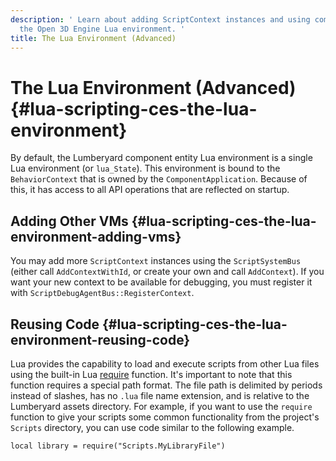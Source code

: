 ```yaml
---
description: ' Learn about adding ScriptContext instances and using common code in
  the Open 3D Engine Lua environment. '
title: The Lua Environment (Advanced)
---
```

# The Lua Environment \(Advanced\) {#lua-scripting-ces-the-lua-environment}

By default, the Lumberyard component entity Lua environment is a single Lua environment \(or `lua_State`\)\. This environment is bound to the `BehaviorContext` that is owned by the `ComponentApplication`\. Because of this, it has access to all API operations that are reflected on startup\.

## Adding Other VMs {#lua-scripting-ces-the-lua-environment-adding-vms}

You may add more `ScriptContext` instances using the `ScriptSystemBus` \(either call `AddContextWithId`, or create your own and call `AddContext`\)\. If you want your new context to be available for debugging, you must register it with `ScriptDebugAgentBus::RegisterContext`\.

## Reusing Code {#lua-scripting-ces-the-lua-environment-reusing-code}

Lua provides the capability to load and execute scripts from other Lua files using the built\-in Lua [require](https://www.lua.org/pil/8.1.html) function\. It's important to note that this function requires a special path format\. The file path is delimited by periods instead of slashes, has no `.lua` file name extension, and is relative to the Lumberyard assets directory\. For example, if you want to use the `require` function to give your scripts some common functionality from the project's `Scripts` directory, you can use code similar to the following example\.

```
local library = require("Scripts.MyLibraryFile")
```